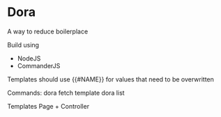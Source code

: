 # Dora 

A way to reduce boilerplace


Build using
- NodeJS
- CommanderJS

Templates should use {{#NAME}} for values that need to be overwritten

Commands:
dora fetch template
dora list

Templates
Page + Controller
